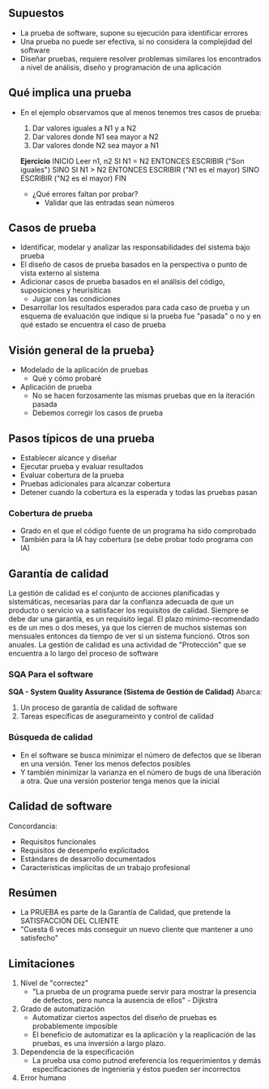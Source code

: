 ## Supuestos
- La prueba de software, supone su ejecución para identificar errores
- Una prueba no puede ser efectiva, si no considera la complejidad del software
- Diseñar pruebas, requiere resolver problemas similares los encontrados a nivel de análisis, diseño y programación de una aplicación
## Qué implica una prueba
- En el ejemplo observamos que al menos tenemos tres casos de prueba:
	1. Dar valores iguales a N1 y a N2
	2. Dar valores donde N1 sea mayor a N2
	3. Dar valores donde N2 sea mayor a N1

	**Ejercicio**
		INICIO
		Leer n1, n2
		SI N1 = N2 ENTONCES
			ESCRIBIR ("Son iguales")
		SINO
			SI N1 > N2 ENTONCES
				ESCRIBIR ("N1 es el mayor)
			SINO
				ESCRIBIR ("N2 es el mayor)
		FIN
		
	- ¿Qué errores faltan por probar?
		- Validar que las entradas sean números
## Casos de prueba
- Identificar, modelar y analizar las responsabilidades del sistema bajo prueba
- El diseño de casos de prueba basados en la perspectiva o punto de vista externo al sistema
- Adicionar casos de prueba basados en el análisis del código, suposiciones y heurísiticas
	- Jugar con las condiciones
- Desarrollar los resultados esperados para cada caso de prueba y un esquema de evaluación que indique si la prueba fue "pasada" o no y en qué estado se encuentra el caso de prueba
## Visión general de la prueba}
- Modelado de la aplicación de pruebas
	- Qué y cómo probaré
- Aplicación de prueba
	- No se hacen forzosamente las mismas pruebas que en la iteración pasada
	- Debemos corregir los casos de prueba
## Pasos típicos de una prueba
- Establecer alcance y diseñar
- Ejecutar prueba y evaluar resultados
- Evaluar cobertura de la prueba
- Pruebas adicionales para alcanzar cobertura
- Detener cuando la cobertura es la esperada y todas las pruebas pasan
### Cobertura de prueba
- Grado en el que el código fuente de un programa ha sido comprobado
- También para la IA hay cobertura (se debe probar todo programa con IA)
## Garantía de calidad
La gestión de calidad es el conjunto de acciones planificadas y sistemáticas, necesarias para dar la confianza adecuada de que un producto o servicio va a satisfacer los requisitos de calidad.
Siempre se debe dar una garantía, es un requisito legal.
El plazo mínimo-recomendado es de un mes o dos meses, ya que los cierren de muchos sistemas son mensuales entonces da tiempo de ver si un sistema funcionó. Otros son anuales.
La gestión de calidad es una actividad de "Protección" que se encuentra a lo largo del proceso de software
### SQA Para el software
**SQA - System Quality Assurance (Sistema de Gestión de Calidad)**
Abarca:
1. Un proceso de garantía de calidad de software
2. Tareas específicas de asegurameinto y control de calidad
### Búsqueda de calidad
- En el software se busca minimizar el número de defectos que se liberan en una versión. Tener los menos defectos posibles
- Y también minimizar la varianza en el número de bugs de una liberación a otra. Que una versión posterior tenga menos que la inicial
## Calidad de software
Concordancia:
- Requisitos funcionales
- Requisitos de desempeño explicitados
- Estándares de desarrollo documentados
- Características implícitas de un trabajo profesional
## Resúmen
- La PRUEBA es parte de la Garantía de Calidad, que pretende la SATISFACCIÓN DEL CLIENTE
- "Cuesta 6 veces más conseguir un nuevo cliente que mantener a uno satisfecho"
## Limitaciones
1. Nivel de "correctez"
	- "La prueba de un programa puede servir para mostrar la presencia de defectos, pero nunca la ausencia de ellos" - Dijkstra
2. Grado de automatización
	- Automatizar ciertos aspectos del diseño de pruebas es probablemente imposible
	- El beneficio de automatizar es la aplicación y la reaplicación de las pruebas, es una inversión a largo plazo.
3. Dependencia de la especificación
	- La prueba usa como putnod ereferencia los requerimientos y demás especificaciones de ingeniería y éstos pueden ser incorrectos
4. Error humano